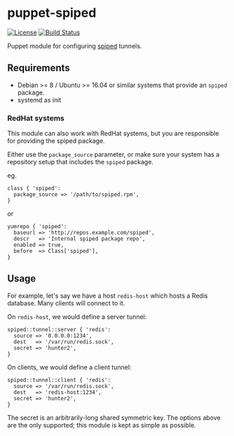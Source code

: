 puppet-spiped
========

[![License](https://img.shields.io/github/license/voxpupuli/puppet-spiped.svg)](https://github.com/voxpupuli/puppet-spiped/blob/master/LICENSE)
[![Build Status](https://travis-ci.org/voxpupuli/puppet-spiped.png?branch=master)](https://travis-ci.org/voxpupuli/puppet-spiped)

Puppet module for configuring [spiped][spiped] tunnels.

## Requirements

* Debian >= 8 / Ubuntu >= 16.04 or similar systems that provide an `spiped` package.
* systemd as init

### RedHat systems

This module can also work with RedHat systems, but you are responsible for providing the spiped package.

Either use the `package_source` parameter, or make sure your system has a repository setup that includes
the `spiped` package.

eg.

```puppet
class { 'spiped':
  package_source => '/path/to/spiped.rpm',
}
```

or

```puppet
yumrepo { 'spiped':
  baseurl => 'http://repos.example.com/spiped',
  descr   => 'Internal spiped package repo',
  enabled => true,
  before  => Class['spiped'],
}
```

## Usage

For example, let's say we have a host `redis-host` which hosts a Redis
database. Many clients will connect to it.

On `redis-host`, we would define a server tunnel:

```puppet
spiped::tunnel::server { 'redis':
  source => '0.0.0.0:1234',
  dest   => '/var/run/redis.sock',
  secret => 'hunter2',
}
```

On clients, we would define a client tunnel:

```puppet
spiped::tunnel::client { 'redis':
  source => '/var/run/redis.sock',
  dest   => 'redis-host:1234',
  secret => 'hunter2',
}
```

The secret is an arbitrarily-long shared symmetric key. The options above are
the only supported; this module is kept as simple as possible.

[spiped]: https://www.tarsnap.com/spiped.html
